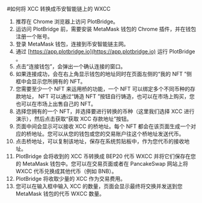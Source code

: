 #如何将 XCC 转换成币安智能链上的 WXCC

1. 推荐在 Chrome 浏览器上访问 PlotBridge。
2. 运访问 PlotBridge 前，需要安装 MetaMask 钱包的 Chrome 插件，并在钱包注册一个账号。
3. 登录 MetaMask 钱包，连接到币安智能链主网。
4. 通过 [https://app.plotbridge.io](https://app.plotbridge.io) 运行 PlotBridge 。
5. 点击“连接钱包”，会弹出一个确认连接的窗口。
6. 如果连接成功，会在右上角显示钱包的地址同时在页面左侧的“我的 NFT ”侧框中会显示您所拥有的 NFT。
7. 您需要至少一个 NFT 来运用桥的功能，一个 NFT 可以绑定多个不同币种的存款地址， NFT 可以通过“铸造 NFT ”按钮自行铸造，也可以在市场上购买，您也可以在市场上出售自己的 NFT。
8. 选择您拥有的一个 NFT，并选择要进行转换的币种（这里我们选择 XCC 进行演示），然后点击获取“获取 XCC 存款地址”按钮。
9. 页面中间会显示可以接收 XCC 的桥地址。每个 NFT 都会在该页面生成一个对应的桥地址。您可以从您的钱包或您的交易账户往这个桥地址发送代币。
10. 点击桥地址，可以复制该地址，保存在系统剪贴板中，作为您代币的接收地址。
11. PlotBridge 会将收到的 XCC 币转换成 BEP20 代币 WXCC 并将它们保存在您的 MetaMask 钱包中。您可以在交易页面或者在 PancakeSwap 网站上将 WXCC 代币兑换成其他代币（例如 BNB）。
12. PlotBridge 将收取少量的 XCC 作为交易费用。
13. 您可以在输入框中输入 XCC 的数量，页面会显示最终将交换并发送到您 MetaMask 钱包的代币 WXCC 数量。

